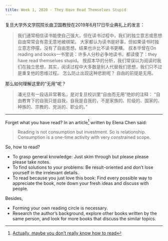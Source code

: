 ```yaml
---
title: Week 1, 2020 - They Have Read Themselves Stupid
---
```


复旦大学外文学院院长曲卫国教授在2019年6月17日毕业典礼上的发言：

> 我们通常相信读书能使自己强大，但在读书过程中，我们的独立意志或思想自由常常会有意无意地被绑架。
> 大家都认为读书是好事，但如果读书时独立意志停摆，没有了自由思想，结果也许比不读书更糟。
> 叔本华曾在On reading and books一书里说：许多人分秒必争地读书，都读傻了：they have read themselves stupid。
> 按叔本华的分析，我们常误以为阅读时我们在独立思想，其实，阅读过程中大多数是别人代替我们思想，我们只不过是重复他的思维过程。
> 怎么防止出现这种悲剧呢？
> 自由的前提是无用。

那么如何理解这里的“无用”呢？

> 潘光旦有一段话非常著名，是对复旦校训里“自由而无用”绝妙的注释：
> “自由教育下的自我只是自我，自我是自我的，不是家族的、阶级的、国家的、种族的、宗教的、党派的、职业的。”

---

Forget what you have read? In an article[^1] written by Elena Chen said:

> Reading is not consumption but investment. So is relationship. Consumption is a one-time activity with very constrained scope.

So, how to read?

- To grasp general knowledge: Just skim through but please please please take notes.
- To find solutions to your problems: Be result-oriented and don’t lose yourself in the irrelevant details.
- To read because you just love this book: Find every possible way to appreciate the book, note down your fresh ideas and discuss with people.

Besides, 

- Forming your own reading circle is necessary.
- Research the author’s background, explore other books written by the same person, and look for more books that discuss the similar topics.

[^1]: [Actually, maybe you don’t really know how to read](https://medium.com/@17chenyixin/actually-maybe-you-dont-really-know-how-to-read-5769a770adae)
